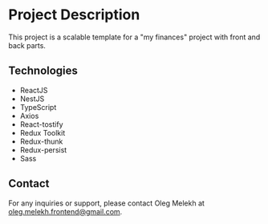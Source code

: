# Project Description

This project is a scalable template for a "my finances" project with front and back parts.

## Technologies

- ReactJS
- NestJS
- TypeScript
- Axios
- React-tostify
- Redux Toolkit
- Redux-thunk
- Redux-persist
- Sass

## Contact

For any inquiries or support, please contact Oleg Melekh at oleg.melekh.frontend@gmail.com.
